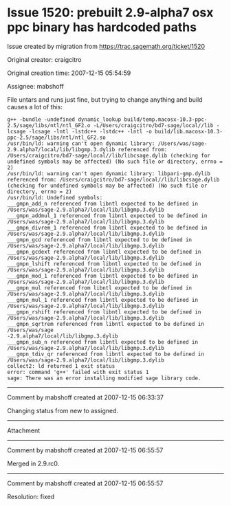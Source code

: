 # Issue 1520: prebuilt 2.9-alpha7 osx ppc binary has hardcoded paths

Issue created by migration from https://trac.sagemath.org/ticket/1520

Original creator: craigcitro

Original creation time: 2007-12-15 05:54:59

Assignee: mabshoff

File untars and runs just fine, but trying to change anything and build causes a lot of this:


```
g++ -bundle -undefined dynamic_lookup build/temp.macosx-10.3-ppc-2.5/sage/libs/ntl/ntl_GF2.o -L/Users/craigcitro/bd7-sage/local//lib -lcsage -lcsage -lntl -lstdc++ -lstdc++ -lntl -o build/lib.macosx-10.3-ppc-2.5/sage/libs/ntl/ntl_GF2.so
/usr/bin/ld: warning can't open dynamic library: /Users/was/sage-2.9.alpha7/local/lib/libgmp.3.dylib referenced from: /Users/craigcitro/bd7-sage/local//lib/libcsage.dylib (checking for undefined symbols may be affected) (No such file or directory, errno = 2)
/usr/bin/ld: warning can't open dynamic library: libpari-gmp.dylib referenced from: /Users/craigcitro/bd7-sage/local//lib/libcsage.dylib (checking for undefined symbols may be affected) (No such file or directory, errno = 2)
/usr/bin/ld: Undefined symbols:
___gmpn_add_n referenced from libntl expected to be defined in /Users/was/sage-2.9.alpha7/local/lib/libgmp.3.dylib
___gmpn_addmul_1 referenced from libntl expected to be defined in /Users/was/sage-2.9.alpha7/local/lib/libgmp.3.dylib
___gmpn_divrem_1 referenced from libntl expected to be defined in /Users/was/sage-2.9.alpha7/local/lib/libgmp.3.dylib
___gmpn_gcd referenced from libntl expected to be defined in /Users/was/sage-2.9.alpha7/local/lib/libgmp.3.dylib
___gmpn_gcdext referenced from libntl expected to be defined in /Users/was/sage-2.9.alpha7/local/lib/libgmp.3.dylib
___gmpn_lshift referenced from libntl expected to be defined in /Users/was/sage-2.9.alpha7/local/lib/libgmp.3.dylib
___gmpn_mod_1 referenced from libntl expected to be defined in /Users/was/sage-2.9.alpha7/local/lib/libgmp.3.dylib
___gmpn_mul referenced from libntl expected to be defined in /Users/was/sage-2.9.alpha7/local/lib/libgmp.3.dylib
___gmpn_mul_1 referenced from libntl expected to be defined in /Users/was/sage-2.9.alpha7/local/lib/libgmp.3.dylib
___gmpn_rshift referenced from libntl expected to be defined in /Users/was/sage-2.9.alpha7/local/lib/libgmp.3.dylib
___gmpn_sqrtrem referenced from libntl expected to be defined in /Users/was/sage
-2.9.alpha7/local/lib/libgmp.3.dylib
___gmpn_sub_n referenced from libntl expected to be defined in /Users/was/sage-2.9.alpha7/local/lib/libgmp.3.dylib
___gmpn_tdiv_qr referenced from libntl expected to be defined in /Users/was/sage-2.9.alpha7/local/lib/libgmp.3.dylib
collect2: ld returned 1 exit status
error: command 'g++' failed with exit status 1
sage: There was an error installing modified sage library code.

```



---

Comment by mabshoff created at 2007-12-15 06:33:37

Changing status from new to assigned.


---

Attachment


---

Comment by mabshoff created at 2007-12-15 06:55:57

Merged in 2.9.rc0.


---

Comment by mabshoff created at 2007-12-15 06:55:57

Resolution: fixed
